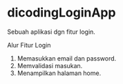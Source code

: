 # dicodingLoginApp
Sebuah aplikasi dgn fitur login.

Alur Fitur Login
1. Memasukkan email dan password.
2. Memvalidasi masukan.
3. Menampilkan halaman home.
